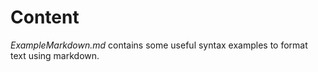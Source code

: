# Content

*ExampleMarkdown.md* contains some useful syntax examples to format text using markdown.
